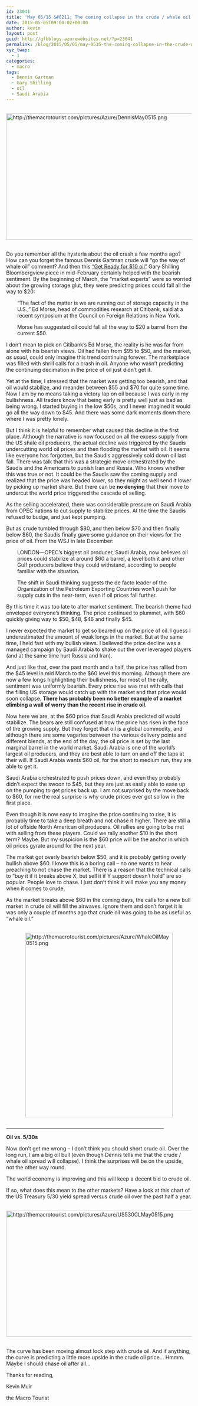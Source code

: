 ```yaml
---
id: 23041
title: 'May 05/15 &#8211; The coming collapse in the crude / whale oil spread'
date: 2015-05-05T09:00:02+00:00
author: kevin
layout: post
guid: http://gfbblogs.azurewebsites.net/?p=23041
permalink: /blog/2015/05/05/may-0515-the-coming-collapse-in-the-crude-whale-oil-spread-2/
xyz_twap:
  - 1
categories:
  - macro
tags:
  - Dennis Gartman
  - Gary Shilling
  - oil
  - Saudi Arabia
---
```


  <img src="http://themacrotourist.com/pictures/Azure/DennisMay0515.png" alt="http://themacrotourist.com/pictures/Azure/DennisMay0515.png" style="margin:30px auto;display:block;" width="600" height="342">

Do you remember all the hysteria about the oil crash a few months ago? How can you forget the famous Dennis Gartman crude will “go the way of whale oil” comment? And then this [“Get Ready for $10 oil”](http://www.bloombergview.com/articles/2015-02-16/oil-prices-likely-to-fall-as-supplies-rise-demand-falls) Gary Shilling Bloombergview piece in mid-February certainly helped with the bearish sentiment. By the beginning of March, the “market experts” were so worried about the growing storage glut, they were predicting prices could fall all the way to $20:

<p style="padding-left: 30px;">
  “The fact of the matter is we are running out of storage capacity in the U.S.,” Ed Morse, head of commodities research at Citibank, said at a recent symposium at the Council on Foreign Relations in New York.
</p>

<p style="padding-left: 30px;">
  Morse has suggested oil could fall all the way to $20 a barrel from the current $50.
</p>

I don’t mean to pick on Citibank’s Ed Morse, the reality is he was far from alone with his bearish views. Oil had fallen from $95 to $50, and the market, _as usual_, could only imagine this trend continuing forever. The marketplace was filled with shrill calls for a crash in oil. Anyone who wasn’t predicting the continuing decimation in the price of oil just didn’t get it.

Yet at the time, I stressed that the market was getting too bearish, and that oil would stabilize, and meander between $55 and $70 for quite some time. Now I am by no means taking a victory lap on oil because I was early in my bullishness. All traders know that being early is pretty well just as bad as being wrong. I started buying in the low $50s, and I never imagined it would go all the way down to $45. And there was some dark moments down there where I was pretty lonely.

But I think it is helpful to remember what caused this decline in the first place. Although the narrative is now focused on all the excess supply from the US shale oil producers, the actual decline was triggered by the Saudis undercutting world oil prices and then flooding the market with oil. It seems like everyone has forgotten, but the Saudis aggressively sold down oil last fall. There was talk that this was a strategic move orchestrated by the Saudis and the Americans to punish Iran and Russia. Who knows whether this was true or not. It could be the Saudis saw the coming supply and realized that the price was headed lower, so they might as well send it lower by picking up market share. But there can be **no denying** that their move to undercut the world price triggered the cascade of selling.

As the selling accelerated, there was considerable pressure on Saudi Arabia from OPEC nations to cut supply to stabilize prices. At the time the Saudis refused to budge, and just kept pumping.

But as crude tumbled through $80, and then below $70 and then finally below $60, the Saudis finally gave some guidance on their views for the price of oil. From the WSJ in late December:

<p style="padding-left: 30px;">
  LONDON—OPEC’s biggest oil producer, Saudi Arabia, now believes oil prices could stabilize at around $60 a barrel, a level both it and other Gulf producers believe they could withstand, according to people familiar with the situation.
</p>

<p style="padding-left: 30px;">
  The shift in Saudi thinking suggests the de facto leader of the Organization of the Petroleum Exporting Countries won’t push for supply cuts in the near-term, even if oil prices fall further.
</p>

By this time it was too late to alter market sentiment. The bearish theme had enveloped everyone’s thinking. The price continued to plummet, with $60 quickly giving way to $50, $48, $46 and finally $45.

I never expected the market to get so beared up on the price of oil. I guess I underestimated the amount of weak longs in the market. But at the same time, I held fast with my bullish views. I believed the price decline was a managed campaign by Saudi Arabia to shake out the over leveraged players (and at the same time hurt Russia and Iran).

And just like that, over the past month and a half, the price has rallied from the $45 level in mid March to the $60 level this morning. Although there are now a few longs highlighting their bullishness, for most of the rally, sentiment was uniformly bearish. Every price rise was met with calls that the filling US storage would catch up with the market and that price would soon collapse. **There has probably been no better example of a market climbing a wall of worry than the recent rise in crude oil.**

Now here we are, at the $60 price that Saudi Arabia predicted oil would stabilize. The bears are still confused at how the price has risen in the face of the growing supply. But they forget that oil is a global commodity, and although there are some vagaries between the various delivery points and different blends, at the end of the day, the oil price is set by the last marginal barrel in the world market. Saudi Arabia is one of the world’s largest oil producers, and they are best able to turn on and off the taps at their will. If Saudi Arabia wants $60 oil, for the short to medium run, they are able to get it.

Saudi Arabia orchestrated to push prices down, and even they probably didn’t expect the swoon to $45, but they are just as easily able to ease up on the pumping to get prices back up. I am not surprised by the move back to $60, for me the real surprise is why crude prices ever got so low in the first place.

Even though it is now easy to imagine the price continuing to rise, it is probably time to take a deep breath and not chase it higher. There are still a lot of offside North American oil producers. Oil rallies are going to be met with selling from these players. Could we rally another $10 in the short term? Maybe. But my suspicion is the $60 price will be the anchor in which oil prices gyrate around for the next year.

The market got overly bearish below $50, and it is probably getting overly bullish above $60. I know this is a boring call &#8211; no one wants to hear preaching to not chase the market. There is a reason that the technical calls to “buy it if it breaks above X, but sell it if Y support doesn’t hold” are so popular. People love to chase. I just don’t think it will make you any money when it comes to crude.

As the market breaks above $60 in the coming days, the calls for a new bull market in crude oil will fill the airwaves. Ignore them and don’t forget it is was only a couple of months ago that crude oil was going to be as useful as “whale oil.”


  <img src="http://themacrotourist.com/pictures/Azure/WhaleOilMay0515.png" alt="http://themacrotourist.com/pictures/Azure/WhaleOilMay0515.png" style="margin:30px auto;display:block;" width="400" height="500">

<hr size="3" width="85%" />

**Oil vs. 5/30s**

Now don’t get me wrong &#8211; I don’t think you should short crude oil. Over the long run, I am a big oil bull (even though Dennis tells me that the crude / whale oil spread will collapse). I think the surprises will be on the upside, not the other way round.

The world economy is improving and this will keep a decent bid to crude oil.

If so, what does this mean to the other markets? Have a look at this chart of the US Treasury 5/30 yield spread versus crude oil over the past half a year.


  <img src="http://themacrotourist.com/pictures/Azure/US530CLMay0515.png" alt="http://themacrotourist.com/pictures/Azure/US530CLMay0515.png" style="margin:30px auto;display:block;" width="600" height="342">

The curve has been moving almost lock step with crude oil. And if anything, the curve is predicting a little more upside in the crude oil price… Hmmm. Maybe I should chase oil after all…

Thanks for reading,
  
Kevin Muir
  
the Macro Tourist